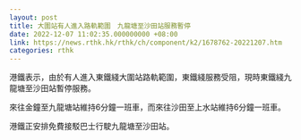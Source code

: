 ```yaml
---
layout: post
title: 大圍站有人進入路軌範圍　九龍塘至沙田站服務暫停
date: 2022-12-07 11:02:35.000000000 +08:00
link: https://news.rthk.hk/rthk/ch/component/k2/1678762-20221207.htm
categories: rthk
---
```


港鐵表示，由於有人進入東鐵綫大圍站路軌範圍，東鐵綫服務受阻，現時東鐵綫九龍塘至沙田站暫停服務。

來往金鐘至九龍塘站維持6分鐘一班車，而來往沙田至上水站維持6分鐘一班車。

港鐵正安排免費接駁巴士行駛九龍塘至沙田站。

